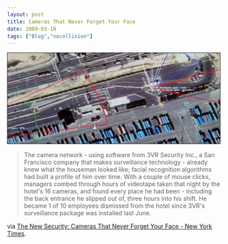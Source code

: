 ```yaml
---
layout: post
title: Cameras That Never Forget Your Face
date: 2009-03-10
tags: ["Blog","nocollision"]
---
```


[![videospanjpg](videospanjpg-500x214.jpg "videospanjpg")](http://unterbahn.com/wp-content/uploads/2009/03/videospanjpg.jpeg)

> The camera network - using software from 3VR Security Inc., a San Francisco company that makes surveillance technology - already knew what the houseman looked like; facial recognition algorithms had built a profile of him over time. With a couple of mouse clicks, managers combed through hours of videotape taken that night by the hotel's 16 cameras, and found every place he had been - including the back entrance he slipped out of, three hours into his shift. He became 1 of 10 employees dismissed from the hotel since 3VR's surveillance package was installed last June.

via [The New Security: Cameras That Never Forget Your Face - New York Times](http://www.nytimes.com/2006/01/25/technology/techspecial2/25video.html).
